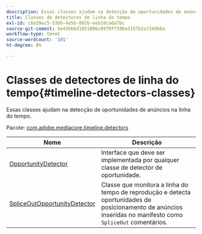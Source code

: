```yaml
---
description: Essas classes ajudam na detecção de oportunidades de anúncios na linha do tempo.
title: Classes de detectores de linha do tempo
exl-id: c6a39ac5-53bb-4a5b-802b-eeb18ca6a7bc
source-git-commit: be43bbbd1051886c8979ff590a3197b2a7249b6a
workflow-type: tm+mt
source-wordcount: '101'
ht-degree: 0%

---
```


# Classes de detectores de linha do tempo{#timeline-detectors-classes}

Essas classes ajudam na detecção de oportunidades de anúncios na linha do tempo.

Pacote: [com.adobe.mediacore.timeline.detectors](https://help.adobe.com/en_US/primetime/api/psdk/asdoc-dhls_1.4/com/adobe/mediacore/timeline/detectors/package-detail.html)

| Nome | Descrição |
|---|---|
| [OpportunityDetector](https://help.adobe.com/en_US/primetime/api/psdk/asdoc-dhls_1.4/com/adobe/mediacore/timeline/detectors/OpportunityDetector.html) | Interface que deve ser implementada por qualquer classe de detector de oportunidade. |
| [SpliceOutOpportunityDetector](https://help.adobe.com/en_US/primetime/api/psdk/asdoc-dhls_1.4/com/adobe/mediacore/timeline/detectors/SpliceOutOpportunityDetector.html) | Classe que monitora a linha do tempo de reprodução e detecta oportunidades de posicionamento de anúncios inseridas no manifesto como `SpliceOut` comentários. |
